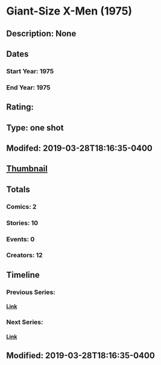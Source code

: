 # Giant-Size X-Men (1975)
## Description: None
## Dates
### Start Year: 1975
### End Year: 1975
## Rating: 
## Type: one shot
## Modifed: 2019-03-28T18:16:35-0400
## [Thumbnail](http://i.annihil.us/u/prod/marvel/i/mg/8/e0/4bad417a6264c.jpg)
## Totals
### Comics: 2
### Stories: 10
### Events: 0
### Creators: 12
## Timeline
### Previous Series: 
#### [Link]()
### Next Series: 
#### [Link]()
## Modified: 2019-03-28T18:16:35-0400